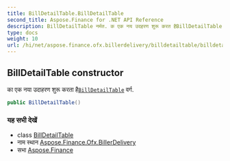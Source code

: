 ```yaml
---
title: BillDetailTable.BillDetailTable
second_title: Aspose.Finance for .NET API Reference
description: BillDetailTable नर्मत. क एक नय उदहरण शुरू करत हैBillDetailTable वर्ग.
type: docs
weight: 10
url: /hi/net/aspose.finance.ofx.billerdelivery/billdetailtable/billdetailtable/
---
```

## BillDetailTable constructor

का एक नया उदाहरण शुरू करता है[`BillDetailTable`](../) वर्ग.

```csharp
public BillDetailTable()
```

### यह सभी देखें

* class [BillDetailTable](../)
* नाम स्थान [Aspose.Finance.Ofx.BillerDelivery](../../billdetailtable/)
* सभा [Aspose.Finance](../../../)


